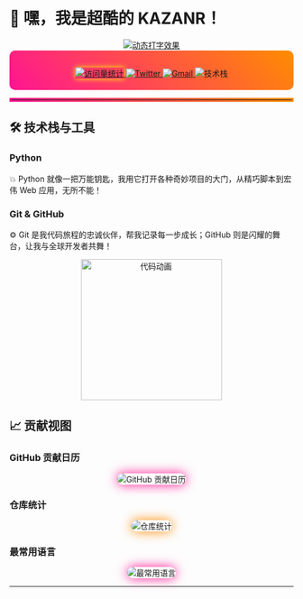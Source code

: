 # 🌟 嘿，我是超酷的 **KAZANR**！

<!-- 动态打字效果，添加更多样式 -->
<div align="center">
  <a href="https://git.io/typing-svg">
    <!-- 调整 size 参数避免文字显示不全 -->
    <img src="https://readme-typing-svg.demolab.com?font=Fira+Code&weight=900&size=24&pause=1000&color=FF00FF&center=true&vCenter=true&multiline=true&repeat=true&random=false&width=500&lines=若为自由故 万物皆可抛" alt="动态打字效果" />
  </a>
</div>

<!-- 居中显示社交信息，添加渐变背景 -->
<div align="center" style="background: linear-gradient(45deg, #FF1493, #FF8C00); padding: 20px; border-radius: 10px;">
  
  <!-- 访客统计，添加发光效果 -->
  <a href="https://github.com/KAZANR">
    <img src="https://komarev.com/ghpvc/?username=KAZANR&label=Profile%20Views&color=yellow&style=for-the-badge" style="box-shadow: 0 0 10px yellow;" alt="访问量统计" />
  </a>
  
  <!-- 社交链接，添加悬停动画 -->
  <a href="https://twitter.com/你的Twitter" style="transition: transform 0.3s ease;">
    <img src="https://img.shields.io/badge/Twitter-1DA1F2?style=for-the-badge&logo=twitter&logoColor=white" alt="Twitter" />
  </a>
  <a href="mailto:xgz9713@gmail.com" style="transition: transform 0.3s ease;">
    <img src="https://img.shields.io/badge/Gmail-EA4335?style=for-the-badge&logo=gmail&logoColor=white" alt="Gmail" />
  </a>
  
  <!-- 技术栈展示，添加旋转动画 -->
  <img src="https://skillicons.dev/icons?i=python,git,github&theme=dark&perline=3" style="animation: spin 10s linear infinite; margin-top: 10px;" alt="技术栈" />
  
</div>

<!-- 分割线，添加渐变效果 -->
<hr style="border: 3px solid; border-image: linear-gradient(45deg, #FF1493, #FF8C00) 1; border-radius: 5px;">

## 🛠️ 技术栈与工具

### Python
💥 Python 就像一把万能钥匙，我用它打开各种奇妙项目的大门，从精巧脚本到宏伟 Web 应用，无所不能！

### Git & GitHub
⚙️ Git 是我代码旅程的忠诚伙伴，帮我记录每一步成长；GitHub 则是闪耀的舞台，让我与全球开发者共舞！

<!-- 动画效果，添加放大缩小动画 -->
<div align="center">
  <img src="https://media.giphy.com/media/3o7buijTqhjxjbEqjK/giphy.gif" style="animation: zoom 3s ease infinite; width: 250px;" alt="代码动画" />
</div>

## 📈 贡献视图

### GitHub 贡献日历
<div align="center">
  <img src="https://ghchart.rshah.org/KAZANR" style="border-radius: 10px; box-shadow: 0 0 20px #FF1493;" alt="GitHub 贡献日历" />
</div>

### 仓库统计
<div align="center">
  <img src="https://github-readme-stats.vercel.app/api?username=KAZANR&show_icons=true&theme=tokyonight&bg_color=30,FF1493,FF8C00&title_color=fff&text_color=fff" style="border-radius: 10px; box-shadow: 0 0 20px #FF8C00;" alt="仓库统计" />
</div>

### 最常用语言
<div align="center">
  <img src="https://github-readme-stats.vercel.app/api/top-langs/?username=KAZANR&layout=compact&theme=tokyonight&bg_color=30,FF1493,FF8C00&title_color=fff&text_color=fff" style="border-radius: 10px; box-shadow: 0 0 20px #FF1493;" alt="最常用语言" />
</div>

<!--
<style>
  @keyframes spin {
    from {
      transform: rotate(0deg);
    }
    to {
      transform: rotate(360deg);
    }
  }
  a img:hover {
    transform: scale(1.1);
  }
  @keyframes zoom {
    0%, 100% {
      transform: scale(1);
    }
    50% {
      transform: scale(1.1);
    }
  }
</style>
-->

---
